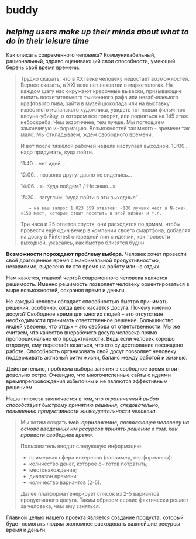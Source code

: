 # buddy
## *helping users make up their minds about what to do in their leisure time*

Как описать современного человека? Коммуникабельный, рациональный, здраво оценивающий свои способности, умеющий беречь своё время времени.

> Трудно сказать, что в XXI веке человеку недостает возможностей. Вернее сказать, в XXI веке нет нехватки в маркетологах. На каждом шагу нас окружают красочные вывески, призывающие выпить восхитительного тыквенного рафа или незабываемого крафтового пива, зайти в музей шоколада или на выставку известного испанского художника, увидеть тот новый фильм про клоуна-убийцу, о котором все говорят, или подняться на 145 этаж небоскреба. Чем экзотичнее, тем лучше. Мы поглощаем заманчивую информацию. Возможностей так много – времени так мало. Мы откладываем, ждём свободного времени. 
>
> И вот после тяжёлой рабочей недели наступает выходной. 
>   10:00... надо придумать, куда пойти.
>   
>   11:40... нет идей...
>   
>   12:00... позвоню другу: давно не виделись...
>   
>   14:06... «- Куда пойдём? /-Не знаю...»
>   
>   15:20...  загуглим: “куда пойти в эти выходные”
>   
>        – на ваш запрос 1 023 359 ответов: «100 лучших мест в N-ске», «150 мест, которые стоит посетить в этой жизни» и т.п. 
>
> Три часа и 25 ответов спустя, они расходятся по домам, чтобы провести ещё один вечер в компании своего смартфона, добавляя на доску в Pinterest очередной пин с идеями, как провести выходной, ужасаясь, как быстро близятся будни. 

**Возможности порождают проблему выбора.**  Человек хочет провести своё драгоценное время с максимальной продуктивностью, независимо, выделено ли это время на работу или на отдых. 

Нам кажется, главной чертой современного человека является решимость. Именно решимость позволяет человеку ориентироваться в мире возможностей, сохраняя время и деньги. 

Не каждый человек обладает способностью быстро принимать решения, особенно, когда дело касается досуга. Почему именно досуга? Свободное время для многих людей – это отсутствие необходимости принимать ответственное решение. Большинство людей уверены, что отдых – это свобода от ответственности. Мы же считаем, что качество внерабочего досуга человека прямо пропорционально его продуктивности. Ведь если человек хорошо отдохнул, ему перестаёт казаться, что его существование посвящено работе.  Способность организовать свой досуг позволяет человеку поддерживать активный ритм жизни, баланс между работой и жизнью.

Действительно, проблема выбора занятия в свободное время стоит довольно остро. Очевидно, что многочисленные сайты с идеями времяпрепровождения избыточны и не являются эффективным решением. 

Наша гипотеза заключается в том, что *ограниченный выбор способствует быстрому принятию решения, следовательно, повышению продуктивности жизнедеятельности человека*.

> Мы хотим создать ***web-прриложение, позволяющее человеку на основе введенных им ресурсов принять решение о том, как провести свободное время***. 
>
> Пользователь вводит следующую информацию:
> -	примерная сфера интересов (например, перформансы); 
> -	количество денег, которое он готов потратить;
> -	местонахождение;
> -	диапазон времени;
> - количество вариантов (2-5).
>
> Далее платформа генерирует список из 2-5 вариантов продуктивного досуга. Таким образом сервис фактически решает за человека, чем ему заняться.

Главной целью нашего проекта является создание продукта, который будет помогать людям экономнее расходовать важнейшие ресурсы - время и деньги. 
